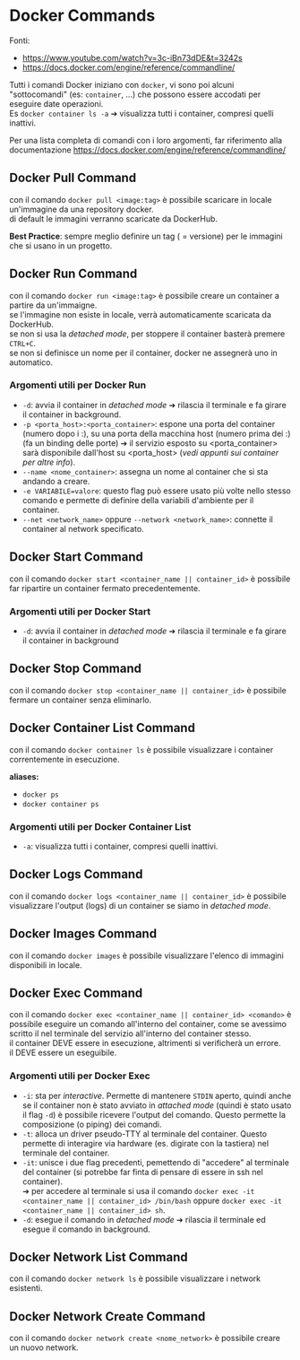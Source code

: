 # Docker Commands

Fonti:  
  - https://www.youtube.com/watch?v=3c-iBn73dDE&t=3242s
  - https://docs.docker.com/engine/reference/commandline/  

Tutti i comandi Docker iniziano con `docker`, vi sono poi alcuni "sottocomandi" (es: `container`, ...) che possono essere accodati per eseguire date operazioni.  
Es `docker container ls -a` ➔ visualizza tutti i container, compresi quelli inattivi.  

Per una lista completa di comandi con i loro argomenti, far riferimento alla documentazione https://docs.docker.com/engine/reference/commandline/  


## Docker Pull Command

con il comando `docker pull <image:tag>` è possibile scaricare in locale un'immagine da una repository docker.  
di default le immagini verranno scaricate da DockerHub.  

**Best Practice**: sempre meglio definire un tag ( = versione) per le immagini che si usano in un progetto.  

## Docker Run Command

con il comando `docker run <image:tag>` è possibile creare un container a partire da un'immaigne.  
se l'immagine non esiste in locale, verrà automaticamente scaricata da DockerHub.  
se non si usa la *detached mode*, per stoppere il container basterà premere `CTRL+C`.  
se non si definisce un nome per il container, docker ne assegnerà uno in automatico.  

### Argomenti utili per Docker Run

- `-d`: avvia il container in *detached mode* ➔ rilascia il terminale e fa girare il container in background.
- `-p <porta_host>:<porta_container>`: espone una porta del container (numero dopo i :), su una porta della macchina host (numero prima dei :) (fa un binding delle porte) ➔ il servizio esposto su <porta_container> sarà disponibile dall'host su <porta_host> (*vedi appunti sui container per altre info*).
- `--name <nome_container>`: assegna un nome al container che si sta andando a creare.
- `-e VARIABILE=valore`: questo flag può essere usato più volte nello stesso comando e permette di definire della variabili d'ambiente per il container.
- `--net <network_name>` oppure `--network <network_name>`: connette il container al network specificato.  

## Docker Start Command

con il comando `docker start <container_name || container_id>` è possibile far ripartire un container fermato precedentemente.  

### Argomenti utili per Docker Start

- `-d`: avvia il container in *detached mode* ➔ rilascia il terminale e fa girare il container in background

## Docker Stop Command

con il comando `docker stop <container_name || container_id>` è possibile fermare un container senza eliminarlo. 

## Docker Container List Command

con il comando `docker container ls` è possibile visualizzare i container correntemente in esecuzione.  

**aliases:** 
  - `docker ps`
  - `docker container ps`  

### Argomenti utili per Docker Container List

- `-a`: visualizza tutti i container, compresi quelli inattivi.  

## Docker Logs Command

con il comando `docker logs <container_name || container_id>` è possibile visualizzare l'output (logs) di un container se siamo in *detached mode*. 

## Docker Images Command

con il comando `docker images` è possibile visualizzare l'elenco di immagini disponibili in locale.  

## Docker Exec Command

con il comando `docker exec <container_name || container_id> <comando>` è possibile eseguire un comando all'interno del container, come se avessimo scritto il <comando> nel terminale del servizio all'interno del container stesso.  
il container DEVE essere in esecuzione, altrimenti si verificherà un errore.  
il <comando> DEVE essere un eseguibile.  

### Argomenti utili per Docker Exec

- `-i`: sta per *interactive*. Permette di mantenere `STDIN` aperto, quindi anche se il container non è stato avviato in *attached mode* (quindi è stato usato il flag `-d`) è possibile ricevere l'output del comando. Questo permette la composizione (o piping) dei comandi.  
- `-t`: alloca un driver pseudo-TTY al terminale del container. Questo permette di interagire via hardware (es. digirate con la tastiera) nel terminale del container.  
- `-it`: unisce i due flag precedenti, pemettendo di "accedere" al terminale del container (si potrebbe far finta di pensare di essere in ssh nel container).  
  ➔ per accedere al terminale si usa il comando `docker exec -it <container_name || container_id> /bin/bash` oppure `docker exec -it <container_name || container_id> sh`.  
- `-d`: esegue il comando in *detached mode* ➔ rilascia il terminale ed esegue il comando in background.

## Docker Network List Command
con il comando `docker network ls` è possibile visualizzare i network esistenti.  

## Docker Network Create Command
con il comando `docker network create <nome_network>` è possibile creare un nuovo network.  
